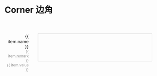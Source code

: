 <script lang="ts" setup>

import { defaultBasicTheme } from '@/utils/theme'

const copyHandle = (item) => {
  navigator.clipboard.writeText(item.name).then(() => {
        console.log('内容已复制到剪贴板')
    }).catch((err) => {
        console.error('复制失败:', err)
    })
}
</script>
# Corner 边角

<div class="corner-container is-active" v-for="item in defaultBasicTheme.corner" @click="copyHandle(item)">
    <div class="corner-info">
        <span class="corner-info-name">{{ item.name }}</span>
        <span class="corner-info-radius">{{ item.remark }}</span>
        <span class="corner-info-radius">{{ item.value }}</span>
    </div><div class="corner-box" :style="{'border-radius': `${ item.name === 'corner-semicircle' ? item.value : item.value}px`}"></div>
</div>




<style scoped>


.corner-container {
    align-items: center;
    box-sizing: border-box;
    cursor: pointer;
    display: flex;
    justify-content: center;
    margin: 40px 0;
    padding: 20px 20px 20px 1px
}



.corner-info {
    box-sizing: border-box;
    display: flex;
    flex-direction: column;
    height: 90px;
    justify-content: space-around;
    padding-right: 30px;
    text-align: right;
    width: 108px
}

.corner-info-name {
}

.corner-info-radius {
    color: #999;
    font-size: 12px
}

.corner-box {
    border: 1px solid #d9d9d9;
    flex-grow: 1;
    height: 90px
}
</style>
